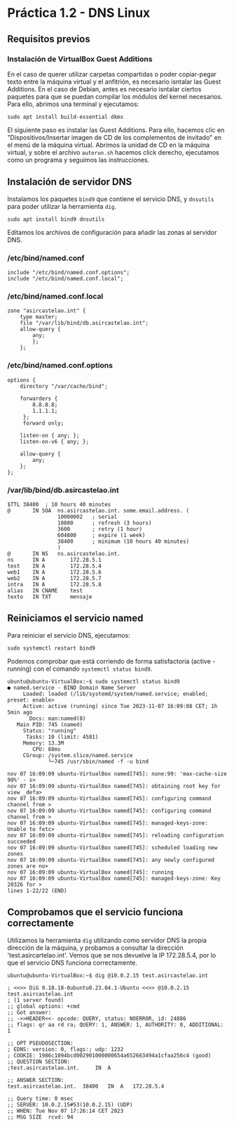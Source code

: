 # Práctica 1.2 - DNS Linux
## Requisitos previos
### Instalación de VirtualBox Guest Additions
En el caso de querer utilizar carpetas compartidas o poder copiar-pegar texto entre la máquina virtual y el anfitrión, es necesario isntalar las Guest Additions.
En el caso de Debian, antes es necesario isntalar ciertos paquetes para que se puedan compilar los módulos del kernel necesarios.
Para ello, abrimos una terminal y ejecutamos:
```console
sudo apt install build-essential dkms
```
El siguiente paso es instalar las Guest Additions. Para ello, hacemos clic en "Dispositivos/Insertar imagen de CD  de los complementos de invitado" en el menú de la máquina virtual.
Abrimos la unidad de CD en la máquina virtual, y sobre el archivo `autorun.sh` hacemos click derecho, ejecutamos como un programa y seguimos las instrucciones.

## Instalación de servidor DNS

Instalamos los paquetes `bind9` que contiene el servicio DNS, y `dnsutils` para poder utilizar la herramienta `dig`.
```console
sudo apt install bind9 dnsutils
```
Editamos los archivos de configuración para añadir las zonas al servidor DNS.
### /etc/bind/named.conf
```
include "/etc/bind/named.conf.options";
include "/etc/bind/named.conf.local";
```
### /etc/bind/named.conf.local
```
zone "asircastelao.int" {
	type master;
	file "/var/lib/bind/db.asircastelao.int";
	allow-query {
		any;
		};
	};
```
### /etc/bind/named.conf.options
```
options {
	directory "/var/cache/bind";

	forwarders {
	 	8.8.8.8;
		1.1.1.1;
	 };
	 forward only;

	listen-on { any; };
	listen-on-v6 { any; };

	allow-query {
		any;
	};
};
```
### /var/lib/bind/db.asircastelao.int
```
$TTL 38400	; 10 hours 40 minutes
@		IN SOA	ns.asircastelao.int. some.email.address. (
				10000002   ; serial
				10800      ; refresh (3 hours)
				3600       ; retry (1 hour)
				604800     ; expire (1 week)
				38400      ; minimum (10 hours 40 minutes)
				)
@		IN NS	ns.asircastelao.int.
ns		IN A		172.28.5.1
test	IN A		172.28.5.4
web1    IN A        172.28.5.6
web2	IN A		172.28.5.7
intra	IN A		172.28.5.8
alias	IN CNAME	test
texto	IN TXT		mensaje
```
## Reiniciamos el servicio named
Para reiniciar el servicio DNS, ejecutamos:
```console
sudo systemctl restart bind9 
```
Podemos comprobar que está corriendo de forma satisfactoria (active - running) con el comando `systemctl status bind9`.
```console
ubuntu@ubuntu-VirtualBox:~$ sudo systemctl status bind9
● named.service - BIND Domain Name Server
     Loaded: loaded (/lib/systemd/system/named.service; enabled; preset: enable>
     Active: active (running) since Tue 2023-11-07 16:09:08 CET; 1h 5min ago
       Docs: man:named(8)
   Main PID: 745 (named)
     Status: "running"
      Tasks: 10 (limit: 4581)
     Memory: 13.3M
        CPU: 88ms
     CGroup: /system.slice/named.service
             └─745 /usr/sbin/named -f -u bind

nov 07 16:09:09 ubuntu-VirtualBox named[745]: none:99: 'max-cache-size 90%' - s>
nov 07 16:09:09 ubuntu-VirtualBox named[745]: obtaining root key for view _defa>
nov 07 16:09:09 ubuntu-VirtualBox named[745]: configuring command channel from >
nov 07 16:09:09 ubuntu-VirtualBox named[745]: configuring command channel from >
nov 07 16:09:09 ubuntu-VirtualBox named[745]: managed-keys-zone: Unable to fetc>
nov 07 16:09:09 ubuntu-VirtualBox named[745]: reloading configuration succeeded
nov 07 16:09:09 ubuntu-VirtualBox named[745]: scheduled loading new zones
nov 07 16:09:09 ubuntu-VirtualBox named[745]: any newly configured zones are no>
nov 07 16:09:09 ubuntu-VirtualBox named[745]: running
nov 07 16:09:09 ubuntu-VirtualBox named[745]: managed-keys-zone: Key 20326 for >
lines 1-22/22 (END)

```
## Comprobamos que el servicio funciona correctamente
Utilizamos la herramienta `dig` utilizando como servidor DNS la propia dirección de la máquina, y probamos a consultar la dirección 'test.asircartelao.int'.
Vemos que se nos devuelve la IP 172.28.5.4, por lo que el servicio DNS funciona correctamente.
```console
ubuntu@ubuntu-VirtualBox:~$ dig @10.0.2.15 test.asircastelao.int

; <<>> DiG 9.18.18-0ubuntu0.23.04.1-Ubuntu <<>> @10.0.2.15 test.asircastelao.int
; (1 server found)
;; global options: +cmd
;; Got answer:
;; ->>HEADER<<- opcode: QUERY, status: NOERROR, id: 24886
;; flags: qr aa rd ra; QUERY: 1, ANSWER: 1, AUTHORITY: 0, ADDITIONAL: 1

;; OPT PSEUDOSECTION:
; EDNS: version: 0, flags:; udp: 1232
; COOKIE: 1986c1894bcd002901000000654a652663494a1cfaa256c4 (good)
;; QUESTION SECTION:
;test.asircastelao.int.		IN	A

;; ANSWER SECTION:
test.asircastelao.int.	38400	IN	A	172.28.5.4

;; Query time: 0 msec
;; SERVER: 10.0.2.15#53(10.0.2.15) (UDP)
;; WHEN: Tue Nov 07 17:26:14 CET 2023
;; MSG SIZE  rcvd: 94
```